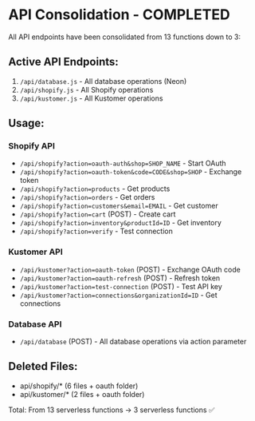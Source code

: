 # API Consolidation - COMPLETED

All API endpoints have been consolidated from 13 functions down to 3:

## Active API Endpoints:
1. `/api/database.js` - All database operations (Neon)
2. `/api/shopify.js` - All Shopify operations 
3. `/api/kustomer.js` - All Kustomer operations

## Usage:

### Shopify API
- `/api/shopify?action=oauth-auth&shop=SHOP_NAME` - Start OAuth
- `/api/shopify?action=oauth-token&code=CODE&shop=SHOP` - Exchange token
- `/api/shopify?action=products` - Get products
- `/api/shopify?action=orders` - Get orders
- `/api/shopify?action=customers&email=EMAIL` - Get customer
- `/api/shopify?action=cart` (POST) - Create cart
- `/api/shopify?action=inventory&productId=ID` - Get inventory
- `/api/shopify?action=verify` - Test connection

### Kustomer API
- `/api/kustomer?action=oauth-token` (POST) - Exchange OAuth code
- `/api/kustomer?action=oauth-refresh` (POST) - Refresh token
- `/api/kustomer?action=test-connection` (POST) - Test API key
- `/api/kustomer?action=connections&organizationId=ID` - Get connections

### Database API
- `/api/database` (POST) - All database operations via action parameter

## Deleted Files:
- api/shopify/* (6 files + oauth folder)
- api/kustomer/* (2 files + oauth folder)

Total: From 13 serverless functions → 3 serverless functions ✅
